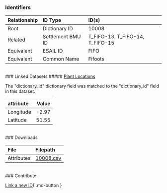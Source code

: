 ### Identifiers

| Relationship   | ID Type           | ID(s)                           |
|:---------------|:------------------|:--------------------------------|
| Root           | Dictionary ID     | 10008                           |
| Related        | Settlement BMU ID | T_FIFO-13, T_FIFO-14, T_FIFO-15 |
| Equivalent     | ESAIL ID          | FIFO                            |
| Equivalent     | Common Name       | Fifoots                         |

<br>
### Linked Datasets
##### <a href="https://osuked.github.io/Power-Station-Dictionary/datasets/plant-locations">Plant Locations</a>



The "dictionary_id" dictionary field was matched to the "dictionary_id" field in this dataset.

| attribute   |   Value |
|:------------|--------:|
| Longitude   |   -2.97 |
| Latitude    |   51.55 |


<br>
### Downloads


| File       | Filepath                                                                              |
|:-----------|:--------------------------------------------------------------------------------------|
| Attributes | [10008.csv](https://osuked.github.io/Power-Station-Dictionary/object_attrs/10008.csv) |


<br>
### Contribute

[Link a new ID](https://docs.google.com/forms/d/e/1FAIpQLSc5jRsQ7NgiLLXbwo9PUdwTQyuqbRwThltG56-o6NVSe7E_nw/viewform?usp=pp_url&entry.251912331=10008){ .md-button }